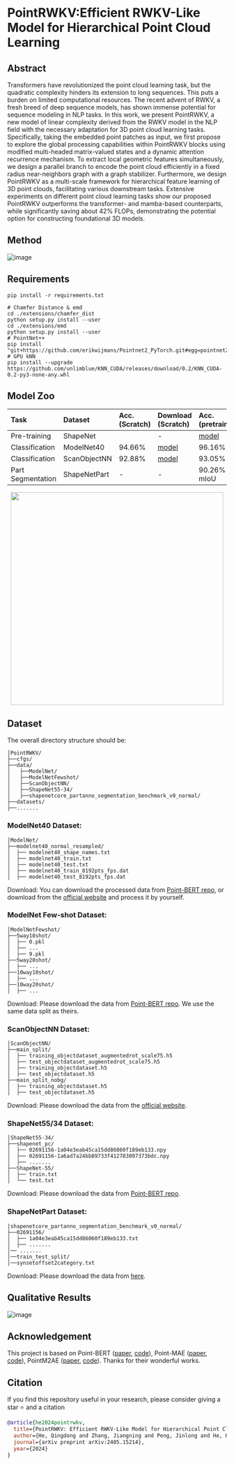 # PointRWKV:Efficient RWKV-Like Model for Hierarchical Point Cloud Learning
## Abstract
Transformers have revolutionized the point cloud learning task, but the quadratic complexity hinders its extension to long sequences. This puts a burden on limited computational resources. The recent advent of RWKV, a fresh breed of deep sequence models, has shown immense potential for sequence modeling in NLP tasks. In this work, we present PointRWKV, a new model of linear complexity derived from the RWKV model in the NLP field with the necessary adaptation for 3D point cloud learning tasks. Specifically, taking the embedded point patches as input, we first propose to explore the global processing capabilities within PointRWKV blocks using modified multi-headed matrix-valued states and a dynamic attention recurrence mechanism. To extract local geometric features simultaneously, we design a parallel branch to encode the point cloud efficiently in a fixed radius near-neighbors graph with a graph stabilizer. Furthermore, we design PointRWKV as a multi-scale framework for hierarchical feature learning of 3D point clouds, facilitating various downstream tasks. Extensive experiments on different point cloud learning tasks show our proposed PointRWKV outperforms the transformer- and mamba-based counterparts, while significantly saving about 42\% FLOPs, demonstrating the potential option for constructing foundational 3D models. 
## Method
![image](../main/assets/architecture.png)  

## Requirements

```
pip install -r requirements.txt
```
```
# Chamfer Distance & emd
cd ./extensions/chamfer_dist
python setup.py install --user
cd ./extensions/emd
python setup.py install --user
# PointNet++
pip install "git+https://github.com/erikwijmans/Pointnet2_PyTorch.git#egg=pointnet2_ops&subdirectory=pointnet2_ops_lib"
# GPU kNN
pip install --upgrade https://github.com/unlimblue/KNN_CUDA/releases/download/0.2/KNN_CUDA-0.2-py3-none-any.whl

```
## Model Zoo
| Task | Dataset | Acc.(Scratch) | Download (Scratch) | Acc.(pretrain) | Download (Finetune) |
| :---- | :---- | :---- | :---- | :---- | :---- |
| Pre-training | ShapeNet |                                                             | - | [model](https://drive.google.com/file/d/1QXB1msBljSOPJhx5sGYpueOdCrY0yaCO/view?usp=sharing) |
| Classification | ModelNet40 | 94.66% | [model](https://drive.google.com/file/d/1iMN-iAGjKWAUpAoIOqaS9e_CI_wk5nhE/view?usp=sharing) | 96.16% | [model](https://drive.google.com/file/d/11iBDSwdTIpHldUGWIsFp9orbCwNf69fB/view?usp=sharing) |
| Classification | ScanObjectNN | 92.88% | [model](https://drive.google.com/file/d/1DQx_5t9DNSIT11zLh1LZWJ5I3zgDXfmM/view?usp=sharing) | 93.05% | [model](https://github.com/LMD0311/PointMamba/releases/download/ckpts/scan_objbg_pretrain.pth) |
| Part Segmentation | ShapeNetPart | - | - | 90.26% mIoU | [model](https://drive.google.com/file/d/1hQnB8uGzFGXUWXzM9ihjobIE-O9h9c2v/view?usp=sharing) |

<div  align="center">    
 <img src="../main/assets/flops.png" width = "488"  align=center />
</div>

## Dataset

The overall directory structure should be:
```
│PointRWKV/
├──cfgs/
├──data/
│   ├──ModelNet/
│   ├──ModelNetFewshot/
│   ├──ScanObjectNN/
│   ├──ShapeNet55-34/
│   ├──shapenetcore_partanno_segmentation_benchmark_v0_normal/
├──datasets/
├──.......
```

### ModelNet40 Dataset: 

```
│ModelNet/
├──modelnet40_normal_resampled/
│  ├── modelnet40_shape_names.txt
│  ├── modelnet40_train.txt
│  ├── modelnet40_test.txt
│  ├── modelnet40_train_8192pts_fps.dat
│  ├── modelnet40_test_8192pts_fps.dat
```
Download: You can download the processed data from [Point-BERT repo](https://github.com/lulutang0608/Point-BERT/blob/49e2c7407d351ce8fe65764bbddd5d9c0e0a4c52/DATASET.md), or download from the [official website](https://modelnet.cs.princeton.edu/#) and process it by yourself.

### ModelNet Few-shot Dataset:
```
│ModelNetFewshot/
├──5way10shot/
│  ├── 0.pkl
│  ├── ...
│  ├── 9.pkl
├──5way20shot/
│  ├── ...
├──10way10shot/
│  ├── ...
├──10way20shot/
│  ├── ...
```

Download: Please download the data from [Point-BERT repo](https://github.com/lulutang0608/Point-BERT/blob/49e2c7407d351ce8fe65764bbddd5d9c0e0a4c52/DATASET.md). We use the same data split as theirs.

### ScanObjectNN Dataset:
```
│ScanObjectNN/
├──main_split/
│  ├── training_objectdataset_augmentedrot_scale75.h5
│  ├── test_objectdataset_augmentedrot_scale75.h5
│  ├── training_objectdataset.h5
│  ├── test_objectdataset.h5
├──main_split_nobg/
│  ├── training_objectdataset.h5
│  ├── test_objectdataset.h5
```
Download: Please download the data from the [official website](https://hkust-vgd.github.io/scanobjectnn/).

### ShapeNet55/34 Dataset:

```
│ShapeNet55-34/
├──shapenet_pc/
│  ├── 02691156-1a04e3eab45ca15dd86060f189eb133.npy
│  ├── 02691156-1a6ad7a24bb89733f412783097373bdc.npy
│  ├── .......
├──ShapeNet-55/
│  ├── train.txt
│  └── test.txt
```

Download: Please download the data from [Point-BERT repo](https://github.com/lulutang0608/Point-BERT/blob/49e2c7407d351ce8fe65764bbddd5d9c0e0a4c52/DATASET.md).

### ShapeNetPart Dataset:

```
|shapenetcore_partanno_segmentation_benchmark_v0_normal/
├──02691156/
│  ├── 1a04e3eab45ca15dd86060f189eb133.txt
│  ├── .......
│── .......
│──train_test_split/
│──synsetoffset2category.txt
```

Download: Please download the data from [here](https://shapenet.cs.stanford.edu/media/shapenetcore_partanno_segmentation_benchmark_v0_normal.zip). 

## Qualitative Results
![image](../main/assets/vis.png)

## Acknowledgement

This project is based on Point-BERT ([paper](https://arxiv.org/abs/2111.14819), [code](https://github.com/lulutang0608/Point-BERT?tab=readme-ov-file)), Point-MAE ([paper](https://arxiv.org/abs/2203.06604), [code](https://github.com/Pang-Yatian/Point-MAE)), PointM2AE ([paper](https://arxiv.org/abs/2205.14401), [code](https://github.com/ZrrSkywalker/Point-M2AE)). Thanks for their wonderful works.

## Citation

If you find this repository useful in your research, please consider giving a star ⭐ and a citation
```bibtex
@article{he2024pointrwkv,
  title={PointRWKV: Efficient RWKV-Like Model for Hierarchical Point Cloud Learning},
  author={He, Qingdong and Zhang, Jiangning and Peng, Jinlong and He, Haoyang and Wang, Yabiao and Wang, Chengjie},
  journal={arXiv preprint arXiv:2405.15214},
  year={2024}
}
